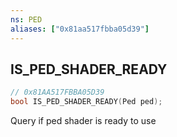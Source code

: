 ```yaml
---
ns: PED
aliases: ["0x81aa517fbba05d39"]
---
```

## IS_PED_SHADER_READY

```c
// 0x81AA517FBBA05D39
bool IS_PED_SHADER_READY(Ped ped);
```

Query if ped shader is ready to use

